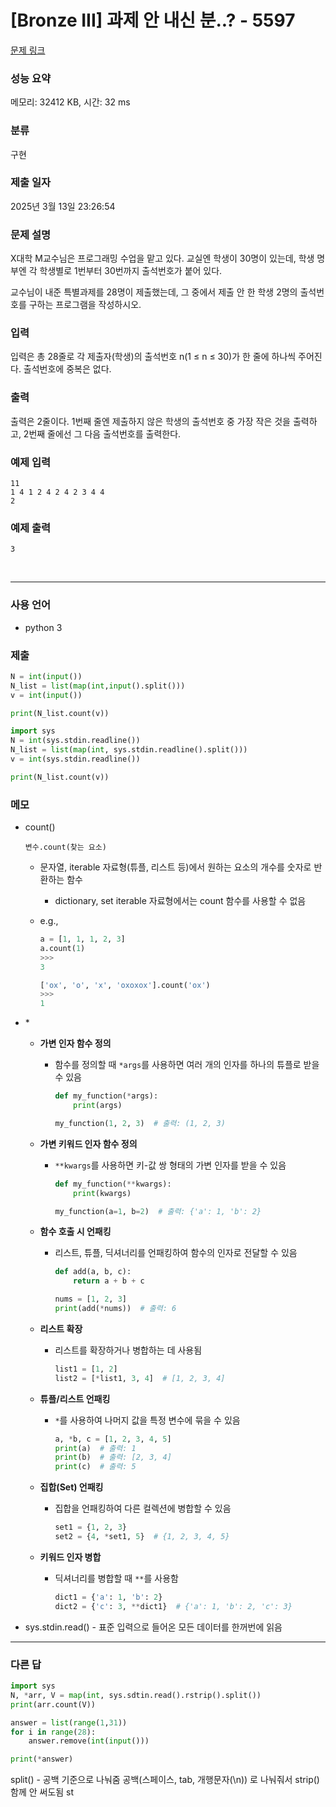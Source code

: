 # [Bronze III] 과제 안 내신 분..? - 5597

[문제 링크](https://www.acmicpc.net/problem/5597)

### 성능 요약

메모리: 32412 KB, 시간: 32 ms

### 분류

구현

### 제출 일자

2025년 3월 13일 23:26:54

### 문제 설명

<p>X대학 M교수님은 프로그래밍 수업을 맡고 있다. 교실엔 학생이 30명이 있는데, 학생 명부엔 각 학생별로 1번부터 30번까지 출석번호가 붙어 있다.</p>

<p>교수님이 내준 특별과제를 28명이 제출했는데, 그 중에서 제출 안 한 학생 2명의 출석번호를 구하는 프로그램을 작성하시오.</p>

### 입력

 <p>입력은 총 28줄로 각 제출자(학생)의 출석번호 n(1 ≤ n ≤ 30)가 한 줄에 하나씩 주어진다. 출석번호에 중복은 없다.</p>

### 출력

 <p>출력은 2줄이다. 1번째 줄엔 제출하지 않은 학생의 출석번호 중 가장 작은 것을 출력하고, 2번째 줄에선 그 다음 출석번호를 출력한다.</p>

### 예제 입력

```
11
1 4 1 2 4 2 4 2 3 4 4
2
```

### 예제 출력

```
3
```

<br>

---

### 사용 언어

- python 3

### 제출

```python
N = int(input())
N_list = list(map(int,input().split()))
v = int(input())

print(N_list.count(v))
```

```python
import sys
N = int(sys.stdin.readline())
N_list = list(map(int, sys.stdin.readline().split()))
v = int(sys.stdin.readline())

print(N_list.count(v))
```

### 메모

- count()

  ```
  변수.count(찾는 요소)
  ```

  - 문자열, iterable 자료형(튜플, 리스트 등)에서 원하는 요소의 개수를 숫자로 반환하는 함수
    - dictionary, set iterable 자료형에서는 count 함수를 사용할 수 없음
  - e.g.,

    ```python
    a = [1, 1, 1, 2, 3]
    a.count(1)
    >>>
    3

    ['ox', 'o', 'x', 'oxoxox'].count('ox')
    >>>
    1
    ```

- \*

  - **가변 인자 함수 정의**

    - 함수를 정의할 때 `*args`를 사용하면 여러 개의 인자를 하나의 튜플로 받을 수 있음

      ```python
      def my_function(*args):
          print(args)

      my_function(1, 2, 3)  # 출력: (1, 2, 3)
      ```

  - **가변 키워드 인자 함수 정의**

    - `**kwargs`를 사용하면 키-값 쌍 형태의 가변 인자를 받을 수 있음

      ```python
      def my_function(**kwargs):
          print(kwargs)

      my_function(a=1, b=2)  # 출력: {'a': 1, 'b': 2}
      ```

  - **함수 호출 시 언패킹**

    - 리스트, 튜플, 딕셔너리를 언패킹하여 함수의 인자로 전달할 수 있음

      ```python
      def add(a, b, c):
          return a + b + c

      nums = [1, 2, 3]
      print(add(*nums))  # 출력: 6
      ```

  - **리스트 확장**

    - 리스트를 확장하거나 병합하는 데 사용됨

      ```python
      list1 = [1, 2]
      list2 = [*list1, 3, 4]  # [1, 2, 3, 4]
      ```

  - **튜플/리스트 언패킹**

    - `*`를 사용하여 나머지 값을 특정 변수에 묶을 수 있음
      ```python
      a, *b, c = [1, 2, 3, 4, 5]
      print(a)  # 출력: 1
      print(b)  # 출력: [2, 3, 4]
      print(c)  # 출력: 5
      ```

  - **집합(Set) 언패킹**

    - 집합을 언패킹하여 다른 컬렉션에 병합할 수 있음
      ```python
      set1 = {1, 2, 3}
      set2 = {4, *set1, 5}  # {1, 2, 3, 4, 5}
      ```

  - **키워드 인자 병합**
    - 딕셔너리를 병합할 때 `**`를 사용함
      ```python
      dict1 = {'a': 1, 'b': 2}
      dict2 = {'c': 3, **dict1}  # {'a': 1, 'b': 2, 'c': 3}
      ```

- sys.stdin.read() - 표준 입력으로 들어온 모든 데이터를 한꺼번에 읽음
  <br>

---

### 다른 답

```python
import sys
N, *arr, V = map(int, sys.sdtin.read().rstrip().split())
print(arr.count(V))
```

```python
answer = list(range(1,31))
for i in range(28):
    answer.remove(int(input()))

print(*answer)
```

split() - 공백 기준으로 나눠줌
공백(스페이스, tab, 개행문자(\n)) 로 나눠줘서 strip() 함께 안 써도됨
st
